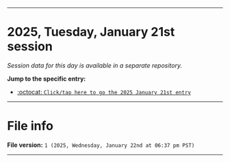 
***

# 2025, Tuesday, January 21st session

_Session data for this day is available in a separate repository._

**Jump to the specific entry:**

- [:octocat: `Click/tap here to go the 2025 January 21st entry`](https://github.com/seanpm2001/SeansLifeArchive_Images_TinyTower_Y2025/tree/SeansLifeArchive_Images_TinyTower_Y2025_Main-dev/2025/01_January/21/)

***

# File info

**File version:** `1 (2025, Wednesday, January 22nd at 06:37 pm PST)`

***
